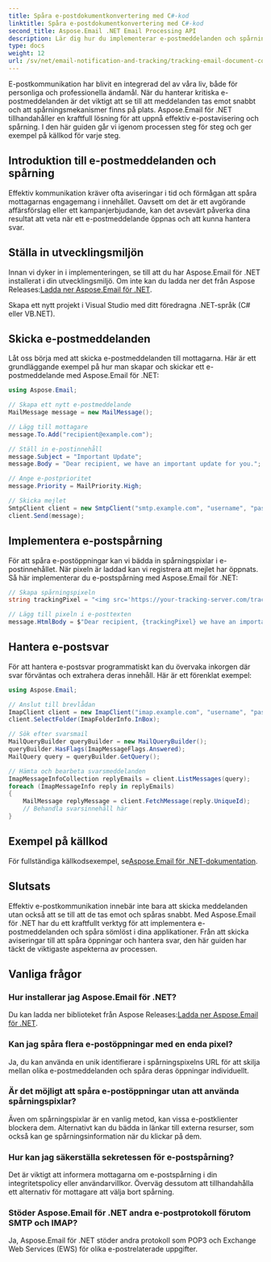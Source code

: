 ```yaml
---
title: Spåra e-postdokumentkonvertering med C#-kod
linktitle: Spåra e-postdokumentkonvertering med C#-kod
second_title: Aspose.Email .NET Email Processing API
description: Lär dig hur du implementerar e-postmeddelanden och spårning med Aspose.Email för .NET. Steg-för-steg guide med kodexempel. Förbättra din e-postkommunikation idag!
type: docs
weight: 12
url: /sv/net/email-notification-and-tracking/tracking-email-document-conversion-progress-with-csharp-code/
---
```


E-postkommunikation har blivit en integrerad del av våra liv, både för personliga och professionella ändamål. När du hanterar kritiska e-postmeddelanden är det viktigt att se till att meddelanden tas emot snabbt och att spårningsmekanismer finns på plats. Aspose.Email för .NET tillhandahåller en kraftfull lösning för att uppnå effektiv e-postavisering och spårning. I den här guiden går vi igenom processen steg för steg och ger exempel på källkod för varje steg.

## Introduktion till e-postmeddelanden och spårning

Effektiv kommunikation kräver ofta aviseringar i tid och förmågan att spåra mottagarnas engagemang i innehållet. Oavsett om det är ett avgörande affärsförslag eller ett kampanjerbjudande, kan det avsevärt påverka dina resultat att veta när ett e-postmeddelande öppnas och att kunna hantera svar.

## Ställa in utvecklingsmiljön

Innan vi dyker in i implementeringen, se till att du har Aspose.Email för .NET installerat i din utvecklingsmiljö. Om inte kan du ladda ner det från Aspose Releases:[Ladda ner Aspose.Email för .NET](https://releases.aspose.com/email/net).

Skapa ett nytt projekt i Visual Studio med ditt föredragna .NET-språk (C# eller VB.NET).

## Skicka e-postmeddelanden

Låt oss börja med att skicka e-postmeddelanden till mottagarna. Här är ett grundläggande exempel på hur man skapar och skickar ett e-postmeddelande med Aspose.Email för .NET:

```csharp
using Aspose.Email;

// Skapa ett nytt e-postmeddelande
MailMessage message = new MailMessage();

// Lägg till mottagare
message.To.Add("recipient@example.com");

// Ställ in e-postinnehåll
message.Subject = "Important Update";
message.Body = "Dear recipient, we have an important update for you.";

// Ange e-postprioritet
message.Priority = MailPriority.High;

// Skicka mejlet
SmtpClient client = new SmtpClient("smtp.example.com", "username", "password");
client.Send(message);
```

## Implementera e-postspårning

För att spåra e-postöppningar kan vi bädda in spårningspixlar i e-postinnehållet. När pixeln är laddad kan vi registrera att mejlet har öppnats. Så här implementerar du e-postspårning med Aspose.Email för .NET:

```csharp
// Skapa spårningspixeln
string trackingPixel = "<img src='https://your-tracking-server.com/track?id=123456' alt='' width='1' height='1' />";

// Lägg till pixeln i e-posttexten
message.HtmlBody = $"Dear recipient, {trackingPixel} we have an important update for you.";
```

## Hantera e-postsvar

För att hantera e-postsvar programmatiskt kan du övervaka inkorgen där svar förväntas och extrahera deras innehåll. Här är ett förenklat exempel:

```csharp
using Aspose.Email;

// Anslut till brevlådan
ImapClient client = new ImapClient("imap.example.com", "username", "password");
client.SelectFolder(ImapFolderInfo.InBox);

// Sök efter svarsmail
MailQueryBuilder queryBuilder = new MailQueryBuilder();
queryBuilder.HasFlags(ImapMessageFlags.Answered);
MailQuery query = queryBuilder.GetQuery();

// Hämta och bearbeta svarsmeddelanden
ImapMessageInfoCollection replyEmails = client.ListMessages(query);
foreach (ImapMessageInfo reply in replyEmails)
{
    MailMessage replyMessage = client.FetchMessage(reply.UniqueId);
    // Behandla svarsinnehåll här
}
```

## Exempel på källkod

 För fullständiga källkodsexempel, se[Aspose.Email för .NET-dokumentation](https://reference.aspose.com/email/net).

## Slutsats

Effektiv e-postkommunikation innebär inte bara att skicka meddelanden utan också att se till att de tas emot och spåras snabbt. Med Aspose.Email för .NET har du ett kraftfullt verktyg för att implementera e-postmeddelanden och spåra sömlöst i dina applikationer. Från att skicka aviseringar till att spåra öppningar och hantera svar, den här guiden har täckt de viktigaste aspekterna av processen.

## Vanliga frågor

### Hur installerar jag Aspose.Email för .NET?
 Du kan ladda ner biblioteket från Aspose Releases:[Ladda ner Aspose.Email för .NET](https://releases.aspose.com/email/net).

### Kan jag spåra flera e-postöppningar med en enda pixel?
Ja, du kan använda en unik identifierare i spårningspixelns URL för att skilja mellan olika e-postmeddelanden och spåra deras öppningar individuellt.

### Är det möjligt att spåra e-postöppningar utan att använda spårningspixlar?
Även om spårningspixlar är en vanlig metod, kan vissa e-postklienter blockera dem. Alternativt kan du bädda in länkar till externa resurser, som också kan ge spårningsinformation när du klickar på dem.

### Hur kan jag säkerställa sekretessen för e-postspårning?
Det är viktigt att informera mottagarna om e-postspårning i din integritetspolicy eller användarvillkor. Överväg dessutom att tillhandahålla ett alternativ för mottagare att välja bort spårning.

### Stöder Aspose.Email för .NET andra e-postprotokoll förutom SMTP och IMAP?
Ja, Aspose.Email för .NET stöder andra protokoll som POP3 och Exchange Web Services (EWS) för olika e-postrelaterade uppgifter.
